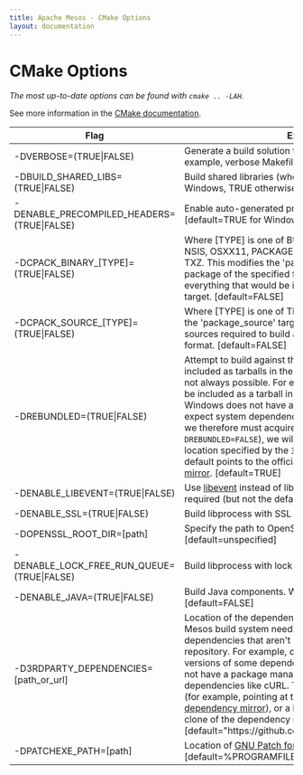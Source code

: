 ```yaml
---
title: Apache Mesos - CMake Options
layout: documentation
---
```


# CMake Options

*The most up-to-date options can be found with `cmake .. -LAH`.*

See more information in the [CMake documentation](../cmake.md).

<table class="table table-striped">
  <thead>
    <tr>
      <th width="30%">
        Flag
      </th>
      <th>
        Explanation
      </th>
    </tr>
  </thead>
  <tr>
    <td>
      -DVERBOSE=(TRUE|FALSE)
    </td>
    <td>
      Generate a build solution that produces verbose output
      (for example, verbose Makefiles). [default=TRUE]
    </td>
  </tr>
  <tr>
    <td>
      -DBUILD_SHARED_LIBS=(TRUE|FALSE)
    </td>
    <td>
      Build shared libraries (where possible).
      [default=FALSE for Windows, TRUE otherwise]
    </td>
  </tr>
  <tr>
    <td>
      -DENABLE_PRECOMPILED_HEADERS=(TRUE|FALSE)
    </td>
    <td>
      Enable auto-generated precompiled headers using cotire.
      [default=TRUE for Windows, FALSE otherwise]
    </td>
  </tr>
  <tr>
    <td>
      -DCPACK_BINARY_[TYPE]=(TRUE|FALSE)
    </td>
    <td>
      Where [TYPE] is one of BUNDLE, DEB, DRAGNDROP, IFW, NSIS, OSXX11,
      PACKAGEMAKER, RPM, STGZ, TBZ2, TGZ, TXZ. This modifies the 'package'
      target to generate binary package of the specified format. A binary
      package contains everything that would be installed via CMake's 'install'
      target. [default=FALSE]
    </td>
  </tr>
  <tr>
    <td>
      -DCPACK_SOURCE_[TYPE]=(TRUE|FALSE)
    </td>
    <td>
      Where [TYPE] is one of TBZ2, TXZ, TZ, ZIP. This modifies the
      'package_source' target to generate a package of the sources required to
      build and test Mesos, in the specified format. [default=FALSE]
    </td>
  </tr>
  <tr>
    <td>
      -DREBUNDLED=(TRUE|FALSE)
    </td>
    <td>
      Attempt to build against the third-party dependencies included as tarballs
      in the Mesos repository. NOTE: This is not always possible. For example, a
      dependency might not be included as a tarball in the Mesos repository;
      additionally, Windows does not have a package manager, so we do not expect
      system dependencies like APR to exist natively, and we therefore must
      acquire them. In these cases (or when <code>-DREBUNDLED=FALSE</code>), we
      will acquire the dependency from the location specified by the
      <code>3RDPARTY_DEPENDENCIES</code>, which by default points to the
      official Mesos <a
      href="https://github.com/mesos/3rdparty">third-party dependency
      mirror</a>. [default=TRUE]
    </td>
  </tr>
  <tr>
    <td>
      -DENABLE_LIBEVENT=(TRUE|FALSE)
    </td>
    <td>
      Use <a href="https://github.com/libevent/libevent">libevent</a> instead of
      libev for the event loop. This is required (but not the default) on
      Windows. [default=FALSE]
    </td>
  </tr>
  <tr>
    <td>
      -DENABLE_SSL=(TRUE|FALSE)
    </td>
    <td>
      Build libprocess with SSL support. [default=FALSE]
    </td>
  </tr>
  <tr>
    <td>
      -DOPENSSL_ROOT_DIR=[path]
    </td>
    <td>
      Specify the path to OpenSSL, e.g. "C:\OpenSSL-Win64".
      [default=unspecified]
    </td>
  </tr>
  <tr>
    <td>
      -DENABLE_LOCK_FREE_RUN_QUEUE=(TRUE|FALSE)
    </td>
    <td>
      Build libprocess with lock free run queue. [default=FALSE]
    </td>
  </tr>
  <tr>
    <td>
      -DENABLE_JAVA=(TRUE|FALSE)
    </td>
    <td>
      Build Java components. Warning: this is SLOW. [default=FALSE]
    </td>
  </tr>
  <tr>
    <td>
      -D3RDPARTY_DEPENDENCIES=[path_or_url]
    </td>
    <td>
      Location of the dependency mirror. In some cases, the Mesos build system
      needs to acquire third-party dependencies that aren't rebundled as
      tarballs in the Mesos repository. For example, on Windows, we must aquire
      newer versions of some dependencies, and since Windows does not have a
      package manager, we must acquire system dependencies like cURL. This
      parameter can be either a URL (for example, pointing at the Mesos official
      <a href="https://github.com/mesos/3rdparty">third-party
      dependency mirror</a>), or a local folder (for example, a local clone of
      the dependency mirror).
      [default="https://github.com/mesos/3rdparty/raw/master"]
    </td>
  </tr>
  <tr>
    <td>
      -DPATCHEXE_PATH=[path]
    </td>
    <td>
      Location of
      <a href="http://gnuwin32.sourceforge.net/packages/patch.htm">GNU Patch for
      Windows</a> binary. [default=%PROGRAMFILESX86%/GnuWin32/bin/patch.exe]
      </td>
  </tr>
</table>
